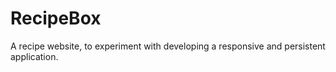 # RecipeBox
A recipe website, to experiment with developing a responsive and persistent application.
